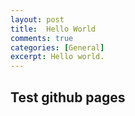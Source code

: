 ```yaml
---
layout: post
title:  Hello World
comments: true
categories: [General]
excerpt: Hello world.
---
```


## Test github pages

